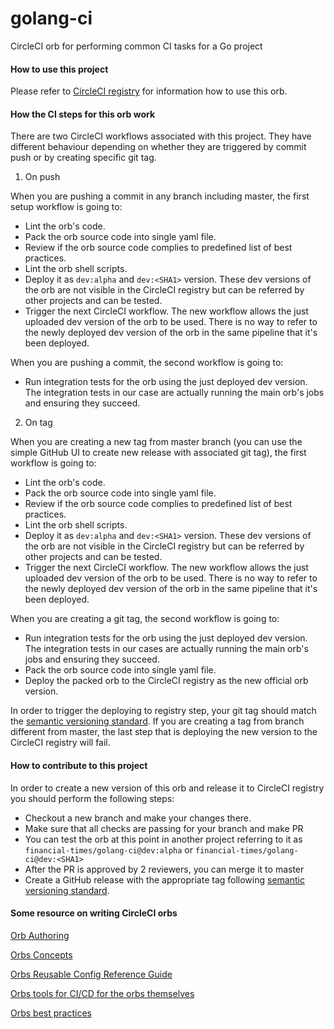 # golang-ci
CircleCI orb for performing common CI tasks for a Go project

#### How to use this project
Please refer to [CircleCI registry](https://circleci.com/orbs/registry/orb/financial-times/golang-ci) for information how to use this orb.

#### How the CI steps for this orb work

There are two CircleCI workflows associated with this project. They have different behaviour depending on whether they are triggered by commit push or by creating specific git tag.
1. On push

When you are pushing a commit in any branch including master, the first setup workflow is going to: 
* Lint the orb's code.
* Pack the orb source code into single yaml file.
* Review if the orb source code complies to predefined list of best practices.
* Lint the orb shell scripts.
* Deploy it as `dev:alpha` and `dev:<SHA1>` version. These dev versions of the orb are not visible in the CircleCI registry but can be referred by other projects and can be tested.
* Trigger the next CircleCI workflow. The new workflow allows the just uploaded dev version of the orb to be used. There is no way to refer to the newly deployed dev version of the orb in the same pipeline that it's been deployed.

When you are pushing a commit, the second workflow is going to:
* Run integration tests for the orb using the just deployed dev version. The integration tests in our case are actually running the main orb's jobs and ensuring they succeed.

2. On tag

When you are creating a new tag from master branch (you can use the simple GitHub UI to create new release with associated git tag), the first workflow is going to:
* Lint the orb's code.
* Pack the orb source code into single yaml file.
* Review if the orb source code complies to predefined list of best practices.
* Lint the orb shell scripts.
* Deploy it as `dev:alpha` and `dev:<SHA1>` version. These dev versions of the orb are not visible in the CircleCI registry but can be referred by other projects and can be tested.
* Trigger the next CircleCI workflow. The new workflow allows the just uploaded dev version of the orb to be used. There is no way to refer to the newly deployed dev version of the orb in the same pipeline that it's been deployed.

When you are creating a git tag, the second workflow is going to:
* Run integration tests for the orb using the just deployed dev version. The integration tests in our cases are actually running the main orb's jobs and ensuring they succeed.
* Pack the orb source code into single yaml file.
* Deploy the packed orb to the CircleCI registry as the new official orb version.

In order to trigger the deploying to registry step, your git tag should match the [semantic versioning standard](https://semver.org/).
If you are creating a tag from branch different from master, the last step that is deploying the new version to the CircleCI registry will fail.

#### How to contribute to this project

In order to create a new version of this orb and release it to CircleCI registry you should perform the following steps:
- Checkout a new branch and make your changes there. 
- Make sure that all checks are passing for your branch and make PR
- You can test the orb at this point in another project referring to it as `financial-times/golang-ci@dev:alpha` or `financial-times/golang-ci@dev:<SHA1>`
- After the PR is approved by 2 reviewers, you can merge it to master
- Create a GitHub release with the appropriate tag following [semantic versioning standard](https://semver.org/).

#### Some resource on writing CircleCI orbs
[Orb Authoring](https://circleci.com/docs/orb-author/)

[Orbs Concepts](https://circleci.com/docs/orb-concepts/)

[Orbs Reusable Config Reference Guide](https://circleci.com/docs/reusing-config/)

[Orbs tools for CI/CD for the orbs themselves](https://circleci.com/developer/orbs/orb/circleci/orb-tools?version=11.6.1)

[Orbs best practices](https://circleci.com/docs/orbs-best-practices/)
